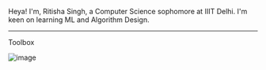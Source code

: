 Heya!
I'm, Ritisha Singh, a Computer Science sophomore at IIIT Delhi.
I'm keen on learning ML and Algorithm Design. 

---
Toolbox

![image](https://user-images.githubusercontent.com/108832335/224941622-23426b5e-fa9c-4a40-af97-cfd272bae5b5.png)



